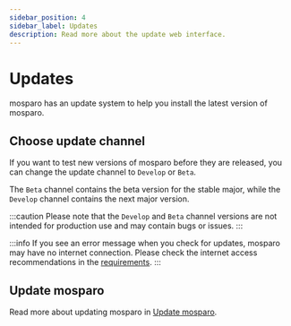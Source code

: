 ```yaml
---
sidebar_position: 4
sidebar_label: Updates
description: Read more about the update web interface.
---
```


# Updates

mosparo has an update system to help you install the latest version of mosparo. 

## Choose update channel

If you want to test new versions of mosparo before they are released, you can change the update channel to `Develop` or `Beta`.

The `Beta` channel contains the beta version for the stable major, while the `Develop` channel contains the next major version.

:::caution
Please note that the `Develop` and `Beta` channel versions are not intended for production use and may contain bugs or issues.
:::

:::info
If you see an error message when you check for updates, mosparo may have no internet connection. Please check the internet access recommendations in the [requirements](../installation/requirements#access-to-the-internet).
:::

## Update mosparo

Read more about updating mosparo in [Update mosparo](../installation/update).